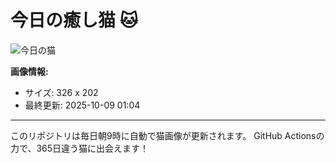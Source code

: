 # 今日の癒し猫 🐱

![今日の猫](https://cdn2.thecatapi.com/images/14n.gif)

**画像情報:**
- サイズ: 326 x 202
- 最終更新: 2025-10-09 01:04

---

このリポジトリは毎日朝9時に自動で猫画像が更新されます。
GitHub Actionsの力で、365日違う猫に出会えます！
